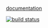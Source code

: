 [documentation](http://cc65.github.io/cc65/doc)

[![build status](https://travis-ci.org/cc65/cc65.png)](https://travis-ci.org/cc65/cc65/builds)
